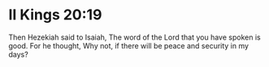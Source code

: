 # II Kings 20:19

Then Hezekiah said to Isaiah, The word of the Lord that you have spoken is good. For he thought, Why not, if there will be peace and security in my days?
